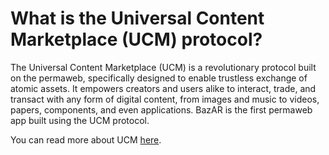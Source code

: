 # What is the Universal Content Marketplace (UCM) protocol?

The Universal Content Marketplace (UCM) is a revolutionary protocol built on the permaweb, specifically designed to enable trustless exchange of atomic assets. It empowers creators and users alike to interact, trade, and transact with any form of digital content, from images and music to videos, papers, components, and even applications. BazAR is the first permaweb app built using the UCM protocol.

You can read more about UCM [here](https://ucm-wiki.g8way.io/#/en/main).
